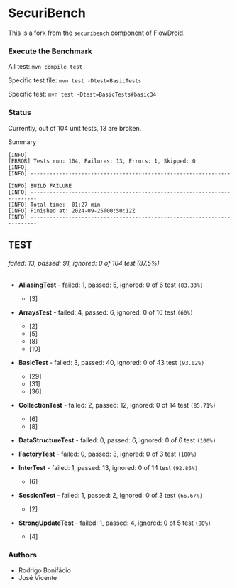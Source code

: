 # SecuriBench

This is a fork from the `securibench` component of FlowDroid.

### Execute the Benchmark

All test: `mvn compile test`

Specific test file: `mvn test -Dtest=BasicTests`

Specific test: `mvn test -Dtest=BasicTests#basic34`

<!-- git submodule update --remote --merge -->

### Status

Currently, out of 104 unit tests, 13 are broken.


Summary

```
[INFO] 
[ERROR] Tests run: 104, Failures: 13, Errors: 1, Skipped: 0
[INFO] 
[INFO] ------------------------------------------------------------------------
[INFO] BUILD FAILURE
[INFO] ------------------------------------------------------------------------
[INFO] Total time:  01:27 min
[INFO] Finished at: 2024-09-25T00:50:12Z
[INFO] ------------------------------------------------------------------------
```

## TEST

###### failed: 13, passed: 91, ignored: 0 of 104 test (87.5%)

- **AliasingTest** - failed: 1, passed: 5, ignored: 0 of 6 test `(83.33%)`
  - [3]

- **ArraysTest** - failed: 4, passed: 6, ignored: 0 of 10 test `(60%)`
  - [2]
  - [5]
  - [8]
  - [10]

- **BasicTest** - failed: 3, passed: 40, ignored: 0 of 43 test `(93.02%)`
  - [29]
  - [31]
  - [36]
  
- **CollectionTest** - failed: 2, passed: 12, ignored: 0 of 14 test `(85.71%)`
  - [6]
  - [8]

- **DataStructureTest** - failed: 0, passed: 6, ignored: 0 of 6 test `(100%)`

- **FactoryTest** - failed: 0, passed: 3, ignored: 0 of 3 test `(100%)`

- **InterTest** - failed: 1, passed: 13, ignored: 0 of 14 test `(92.86%)`
  - [6]

- **SessionTest** - failed: 1, passed: 2, ignored: 0 of 3 test `(66.67%)`
  - [2]

- **StrongUpdateTest** - failed: 1, passed: 4, ignored: 0 of 5 test `(80%)`
  - [4]

### Authors

   * Rodrigo Bonifácio
   * José Vicente